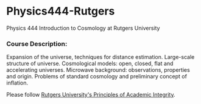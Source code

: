 # Physics444-Rutgers

Physics 444 Introduction to Cosmology at Rutgers University

###  Course Description:
Expansion of the universe, techniques for distance estimation. Large-scale structure of universe. Cosmological models: open, closed, flat and accelerating universes. Microwave background: observations, properties and origin. Problems of standard cosmology and preliminary concept of inflation.


Please follow [Rutgers University's Principles of Academic Integrity](http://academicintegrity.rutgers.edu/).
